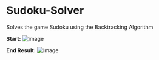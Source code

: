 # Sudoku-Solver
Solves the game Sudoku using the Backtracking Algorithm

**Start:**
![image](https://github.com/user-attachments/assets/ded435aa-9dd3-47a8-9414-8c9452cdf999)

**End Result:**
![image](https://github.com/user-attachments/assets/106d5360-8d51-484b-862f-27b4da64bf50)




